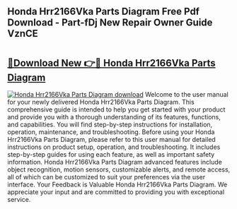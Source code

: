 ## Honda Hrr2166Vka Parts Diagram Free Pdf Download - Part-fDj New Repair Owner Guide VznCE

# <h2><a href="http://dfi8bz.blite.top/?on=Honda+Hrr2166Vka+Parts+Diagram">🔗Download New 👉🔴 Honda Hrr2166Vka Parts Diagram</a></h2>

[![Honda Hrr2166Vka Parts Diagram download](https://i.imgur.com/lujVjoI.png)](http://dfi8bz.blite.top/?on=Honda+Hrr2166Vka+Parts+Diagram)
Welcome to the user manual for your newly delivered Honda Hrr2166Vka Parts Diagram. This comprehensive guide is intended to help you get started with your product and provide you with a thorough understanding of its features, functions, and capabilities. You will find step-by-step instructions for installation, operation, maintenance, and troubleshooting. Before using your Honda Hrr2166Vka Parts Diagram, please refer to this user manual for detailed instructions on product setup, operation, and troubleshooting. It includes step-by-step guides for using each feature, as well as important safety information. Honda Hrr2166Vka Parts Diagram advanced features include object recognition, motion sensors, customizable alerts, and remote access, all of which can be customized to suit your preferences via the user interface. Your Feedback is Valuable Honda Hrr2166Vka Parts Diagram. We appreciate your input and are committed to providing you with exceptional service.
